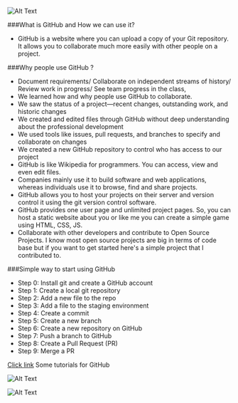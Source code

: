 ![Alt Text](https://kanbanize.com/blog/wp-content/uploads/2014/11/GitHub.jpg)




###What is GitHub and How we can use it?             
+ GitHub is a website where you can upload a copy of your Git repository. It allows you to collaborate much more easily with other people on a project. 

###Why people use GitHub ? 
+ Document requirements/ Collaborate on independent streams of history/ Review work in progress/ See team progress
  in the class,
+ We learned how and why people use GitHub to collaborate.
+ We saw the status of a project—recent changes, outstanding work, and historic changes
+ We created and edited files through GitHub without deep understanding about the professional development
+ We used tools like issues, pull requests, and branches to specify and collaborate on changes
+ We created a new GitHub repository to control who has access to our project
+ GitHub is like Wikipedia for programmers. You can access, view and even edit files. 
+ Companies mainly use it to build software and web applications, whereas individuals use it to browse, find and share projects.
+ GitHub allows you to host your projects on their server and version control it using the git version control software. 
+ GitHub provides one user page and unlimited project pages. So, you can host a static website about you or like me you can create a    simple game using HTML, CSS, JS.
+ Collaborate with other developers and contribute to Open Source Projects. I know most open source projects 
  are big in terms of code base but if you want to get started here's a simple project that I contributed to. 

###Simple way to start using GitHub
+ Step 0: Install git and create a GitHub account
+ Step 1: Create a local git repository 
+ Step 2: Add a new file to the repo
+ Step 3: Add a file to the staging environment
+ Step 4: Create a commit
+ Step 5: Create a new branch
+ Step 6: Create a new repository on GitHub
+ Step 7: Push a branch to GitHub
+ Step 8: Create a Pull Request (PR)
+ Step 9: Merge a PR

[Click link](http://www.stat.cmu.edu/~nicolask/githubinstructions.html) Some tutorials for GitHub


![Alt Text](https://www.linode.com/docs/assets/git-github-workflow-1000w.png) 

![Alt Text](https://docs.rhodecode.com/RhodeCode-Enterprise/_images/fork-flow.png)
